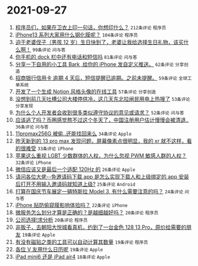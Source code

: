 # 2021-09-27

1. [程序员们，如果在卫衣上印一句话，你想印什么？](https://www.v2ex.com/t/804598) `212条评论` `程序员`
1. [iPhone13 系列大家用什么钢化膜呢？](https://www.v2ex.com/t/804503) `104条评论` `程序员`
1. [迫于老婆侄子（男孩 12 岁）生日快到了，老婆让我给选择生日礼物，该买什么啊！](https://www.v2ex.com/t/804558) `99条评论` `问与答`
1. [你手机的 dock 栏中还有电话和短信吗](https://www.v2ex.com/t/804652) `81条评论` `问与答`
1. [分享一下自用的小工具 Bark ,给你的 iPhone 发自定义推送。](https://www.v2ex.com/t/804506) `62条评论` `分享创造`
1. [招商银行信用卡 逾期 4 天后，短信提醒已逾期。之前未提醒。](https://www.v2ex.com/t/804610) `59条评论` `全球工单系统`
1. [开发了一个生成 Notion 风格头像的在线工具](https://www.v2ex.com/t/804653) `57条评论` `分享创造`
1. [没想到前几天吐槽公司大楼停供冷，这几天东北拉闸民用电上热搜了](https://www.v2ex.com/t/804536) `53条评论` `分享发现`
1. [为什么个人开发者会收到很多类似遵守协议的意见或请求？](https://www.v2ex.com/t/804545) `52条评论` `问与答`
1. [应该逃了吗？币圈感觉熬不过这个冬天了，中国注册用户估计慢慢会被清退..](https://www.v2ex.com/t/804507) `36条评论` `问与答`
1. [11promax256G 被偷..还能找回来么](https://www.v2ex.com/t/804559) `34条评论` `Apple`
1. [昨天新到的 13 pro max 发现问题，屏幕像素点很明显，我的 xr 就不这样，看的很难受](https://www.v2ex.com/t/804508) `33条评论` `iPhone`
1. [苹果这么重视 LGBT 少数群体的人权，为什么忽视 PWM 敏感人群的人权？](https://www.v2ex.com/t/804577) `32条评论` `iPhone`
1. [微信应该又是最后一个适配 120Hz 的](https://www.v2ex.com/t/804551) `26条评论` `Apple`
1. [请问各位大佬--免邀请码下载 app 是怎么实现下载人和上级绑定的 app 安装后打开不用输入邀请码就知道上级?](https://www.v2ex.com/t/804630) `25条评论` `Android`
1. [打算在国庆节车展定一辆特斯拉 Model 3, 有什么需要注意的吗？](https://www.v2ex.com/t/804597) `24条评论` `问与答`
1. [iPhone 贴防偷窥膜影响体验吗？](https://www.v2ex.com/t/804525) `22条评论` `iPhone`
1. [微服务怎么划分才算是正确的？是越细越好吗？](https://www.v2ex.com/t/804580) `20条评论` `程序员`
1. [公司选择!求分析](https://www.v2ex.com/t/804542) `20条评论` `程序员`
1. [非贩子，去朝阳大悦城看真机，约到了一台金色 128 13 Pro，原价给需要的朋友](https://www.v2ex.com/t/804695) `19条评论` `Apple`
1. [有没有磁贴之类的工具可以自动计算其数量](https://www.v2ex.com/t/804605) `19条评论` `程序员`
1. [各位 V 友用什么日历呢](https://www.v2ex.com/t/804594) `19条评论` `Apple`
1. [iPad mini6 还是 iPad air4](https://www.v2ex.com/t/804698) `18条评论` `Apple`
